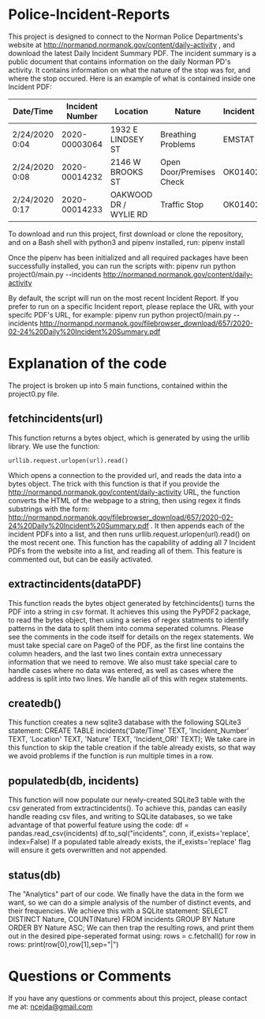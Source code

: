 # Police-Incident-Reports
This project is designed to connect to the Norman Police Departments's website at http://normanpd.normanok.gov/content/daily-activity , and download the latest Daily Incident Summary PDF.
The incident summary is a public document that contains information on the daily Norman PD's activity. It contains information on what the nature of the stop was for, and where the stop occured.
Here is an example of what is contained inside one Incident PDF:

Date/Time | Incident Number | Location | Nature | Incident ORI
--------- | --------------- | -------- | ------ | ------------
2/24/2020 0:04 | 2020-00003064 | 1932 E LINDSEY ST | Breathing Problems | EMSTAT
2/24/2020 0:08 | 2020-00014232 | 2146 W BROOKS ST | Open Door/Premises Check | OK0140200
2/24/2020 0:17 | 2020-00014233 | OAKWOOD DR / WYLIE RD | Traffic Stop | OK0140200

To download and run this project, first download or clone the repository, and on a Bash shell with python3 and pipenv installed, run:
    pipenv install

Once the pipenv has been initialized and all required packages have been successfully installed, you can run the scripts with:
    pipenv run python project0/main.py --incidents http://normanpd.normanok.gov/content/daily-activity
	
By default, the script will run on the most recent Incident Report. If you prefer to run on a specific Incident report, please replace the URL with your specifc PDF's URL, for example:
    pipenv run python project0/main.py --incidents http://normanpd.normanok.gov/filebrowser_download/657/2020-02-24%20Daily%20Incident%20Summary.pdf
	

# Explanation of the code
The project is broken up into 5 main functions, contained within the project0.py file.
## fetchincidents(url)
This function returns a bytes object, which is generated by using the urllib library. We use the function:
```python3
urllib.request.urlopen(url).read()
```
Which opens a connection to the provided url, and reads the data into a bytes object. The trick with this function is that if you provide the http://normanpd.normanok.gov/content/daily-activity URL, the function converts the HTML of the webpage to a string, then using regex it finds substrings with the form:
http://normanpd.normanok.gov/filebrowser_download/657/2020-02-24%20Daily%20Incident%20Summary.pdf . It then appends each of the incident PDFs into a list, and then runs urllib.request.urlopen(url).read() on the most recent one.
This function has the capability of adding all 7 Incident PDFs from the website into a list, and reading all of them. This feature is commented out, but can be easily activated.

## extractincidents(dataPDF)
This function reads the bytes object generated by fetchincidents() turns the PDF into a string in csv format. It achieves this using the PyPDF2 package, to read the bytes object, then using a series of regex statments to identify patterns in the data to split them into comma seperated columns.
Please see the comments in the code itself for details on the regex statements.
We must take special care on Page0 of the PDF, as the first line contains the column headers, and the last two lines contain extra unnecessary information that we need to remove.
We also must take special care to handle cases where no data was entered, as well as cases where the address is split into two lines.
We handle all of this with regex statements.

## createdb()
This function creates a new sqlite3 database with the following SQLite3 statement:
    CREATE TABLE incidents('Date/Time' TEXT, 'Incident_Number' TEXT, 'Location' TEXT, 'Nature' TEXT, 'Incident_ORI' TEXT);
We take care in this function to skip the table creation if the table already exists, so that way we avoid problems if the function is run multiple times in a row.

## populatedb(db, incidents)
This function will now populate our newly-created SQLite3 table with the csv generated from extractincidents().
To achieve this, pandas can easily handle reading csv files, and writing to SQLite databases, so we take advantage of that powerful feature using the code:
    df = pandas.read_csv(incidents)
    df.to_sql("incidents", conn, if_exists='replace', index=False)
If a populated table already exists, the if_exists='replace' flag will ensure it gets overwritten and not appended.

## status(db)
The "Analytics" part of our code. We finally have the data in the form we want, so we can do a simple analysis of the number of distinct events, and their frequencies. We achieve this with a SQLite statement:
    SELECT DISTINCT Nature, COUNT(Nature) FROM incidents GROUP BY Nature ORDER BY Nature ASC;
We can then trap the resulting rows, and print them out in the desired pipe-seperated format using:
    rows = c.fetchall()
    for row in rows:
		print(row[0],row[1],sep="|")

# Questions or Comments
If you have any questions or comments about this project, please contact me at: ncejda@gmail.com
